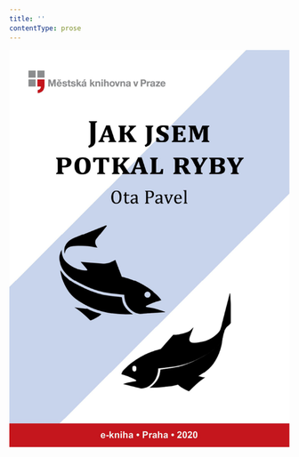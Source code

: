 ```yaml
---
title: ''
contentType: prose
---
```


<section>

![obalka_jak_jsem_potkal_ryby.jpg](./resources/obalka_jak_jsem_potkal__fmt.png)

</section>
